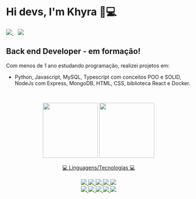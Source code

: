 # Hi devs, I'm Khyra 👋💻

<a href="https://www.linkedin.com/in/khyradeoliveira">
    <img src="https://img.shields.io/badge/linkedin-%230077B5.svg?&style=for-the-badge&logo=linkedin&logoColor=white" target="_blank">
  </a>&nbsp;&nbsp;
 <a href="mailto:khyrak@gmail.com">
    <img src="https://img.shields.io/badge/Gmail-D14836?style=for-the-badge&logo=gmail&logoColor=white" target="_blank"></a>&nbsp;&nbsp;

## Back end Developer - em formação!
Com menos de 1 ano estudando programação, realizei projetos em:
- Python, Javascript, MySQL, Typescript com conceitos POO e SOLID, NodeJs com Express,
  MongoDB, HTML, CSS, biblioteca React e Docker.
<br>
<p align='center'>
  <a href="#"><img height="150em" src="https://github-readme-stats.vercel.app/api?username=khyraoliveira&show_icons=true&theme=tokyonight&include_all_commits=true&count_private=true"></a>
  <a href="#"><img height="150em" src="https://github-readme-stats.vercel.app/api/top-langs/?username=khyraoliveira&layout=compact&langs_count=7&theme=react"/> 
</p>

<p align='center'>
  💻 Linguagens/Tecnologias 💻<br/><br/>
  <img src="https://img.shields.io/badge/JavaScript-323330?style=for-the-badge&logo=javascript&logoColor=F7DF1E" />
  <img src="https://img.shields.io/badge/TypeScript-007ACC?style=for-the-badge&logo=typescript&logoColor=white" />
  <img src="https://img.shields.io/badge/React-20232A?style=for-the-badge&logo=react&logoColor=61DAFB" />
  <img src="https://img.shields.io/badge/Node.js-43853D?style=for-the-badge&logo=node.js&logoColor=white" />
  <img src="https://img.shields.io/badge/Git-F05032?style=for-the-badge&logo=git&logoColor=white" />
  </br>
  <img src="https://img.shields.io/badge/Python-FFD43B?style=for-the-badge&logo=python&logoColor=blue" />
  <img src="https://img.shields.io/badge/MySQL-005C84?style=for-the-badge&logo=mysql&logoColor=white" />
  <img src="https://img.shields.io/badge/MongoDB-4EA94B?style=for-the-badge&logo=mongodb&logoColor=white" />
  <img src="https://img.shields.io/badge/C-00599C?style=for-the-badge&logo=c&logoColor=white" />
  <img src="https://img.shields.io/badge/docker-%230db7ed.svg?style=for-the-badge&logo=docker&logoColor=white" />
</p>
  
<!--
**khyraoliveira/khyraoliveira** is a ✨ _special_ ✨ repository because its `README.md` (this file) appears on your GitHub profile.

Here are some ideas to get you started:

- 🔭 I’m currently working on ...
- 🌱 I’m currently learning ...
- 👯 I’m looking to collaborate on ...
- 🤔 I’m looking for help with ...
- 💬 Ask me about ...
- 📫 How to reach me: ...
- 😄 Pronouns: ...
- ⚡ Fun fact: ...
-->
